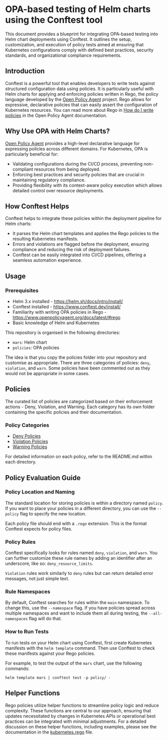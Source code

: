 # OPA-based testing of Helm charts using the Conftest tool

This document provides a blueprint for integrating OPA-based testing into Helm chart deployments using Conftest. It outlines the setup, customization, and execution of policy tests aimed at ensuring that Kubernetes configurations comply with defined best practices, security standards, and organizational compliance requirements.


## Introduction
Conftest is a powerful tool that enables developers to write tests against structured configuration data using policies. It is particularly useful with Helm charts for applying and enforcing policies written in Rego, the policy language developed by the [Open Policy Agent](https://www.openpolicyagent.org/) project. Rego allows for expressive, declarative policies that can easily assert the configuration of Kubernetes resources. You can read more about Rego in [How do I write policies](https://www.openpolicyagent.org/docs/latest/policy-language/) in the Open Policy Agent documentation.


## Why Use OPA with Helm Charts?
[Open Policy Agent](https://www.openpolicyagent.org/) provides a high-level declarative language for expressing policies across different domains. For Kubernetes, OPA is particularly beneficial for:
-   Validating configurations during the CI/CD process, preventing non-compliant resources from being deployed.
-   Enforcing best practices and security policies that are crucial in maintaining regulatory compliance.
-   Providing flexibility with its context-aware policy execution which allows detailed control over resource deployments.

## How Conftest Helps
Conftest helps to integrate these policies within the deployment pipeline for Helm charts:
-   It parses the Helm chart templates and applies the Rego policies to the resulting Kubernetes manifests.
-   Errors and violations are flagged before the deployment, ensuring compliance and reducing the risk of deployment failures.
-   Conftest can be easily integrated into CI/CD pipelines, offering a seamless automation experience.

## Usage

### Prerequisites
- Helm 3.x installed - https://helm.sh/docs/intro/install/
- Conftest installed - https://www.conftest.dev/install/
- Familiarity with writing OPA policies in Rego - https://www.openpolicyagent.org/docs/latest/#rego
- Basic knowledge of Helm and Kubernetes

This repository is organised in the following directories:

- `mars`: Helm chart
- `policies`: OPA policies

The idea is that you copy the policies folder into your repository and customise as appropriate.
There are three categories of policies: `deny`, `violation`, and `warn`.
Some policies have been commented out as they would not be appropriate in some cases.

## Policies
The curated list of policies are categorized based on their enforcement actions - Deny, Violation, and Warning. Each category has its own folder containing the specific policies and their documentation.

### Policy Categories
- [Deny Policies](./policy/deny/README.md)
- [Violation Policies](./policy/violation/README.md)
- [Warning Policies](./policy/warn/README.md)

For detailed information on each policy, refer to the README.md within each directory.


## Policy Evaluation Guide

### Policy Location and Naming

The standard location for storing policies is within a directory named `policy`. If you want to place your policies in a different directory, you can use the `--policy` flag to specify the new location.

Each policy file should end with a `.rego` extension. This is the format Conftest expects for policy files.

### Policy Rules

Conftest specifically looks for rules named `deny`, `violation`, and `warn`. You can further customize these rule names by adding an identifier after an underscore, like so: `deny_resource_limits`.

`Violation` rules work similarly to `deny` rules but can return detailed error messages, not just simple text.

### Rule Namespaces

By default, Conftest searches for rules within the `main` namespace. To change this, use the `--namespace` flag. If you have policies spread across multiple namespaces and want to include them all during testing, the `--all-namespaces` flag will do that.

### How to Run Tests

To run tests on your Helm chart using Conftest, first create Kubernetes manifests with the `helm template` command. Then use Conftest to check these manifests against your Rego policies.

For example, to test the output of the `mars` chart, use the following commands:

```shell
helm template mars | conftest test -p policy/ -
```
## Helper Functions
Rego policies utilize helper functions to streamline policy logic and reduce complexity. These functions are central to our approach, ensuring that updates necessitated by changes in Kubernetes APIs or operational best practices can be integrated with minimal adjustments. For a detailed discussion on these helper functions, including examples, please see the documentation in the [kubernetes.rego](./policy/helpers/kubernetes.rego) file.
